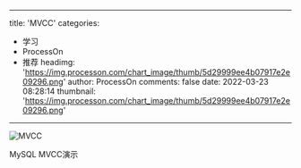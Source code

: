 
---
title: 'MVCC'
categories: 
 - 学习
 - ProcessOn
 - 推荐
headimg: 'https://img.processon.com/chart_image/thumb/5d29999ee4b07917e2e09296.png'
author: ProcessOn
comments: false
date: 2022-03-23 08:28:14
thumbnail: 'https://img.processon.com/chart_image/thumb/5d29999ee4b07917e2e09296.png'
---

<div>   
<img class="thumb" alt="MVCC" src="https://img.processon.com/chart_image/thumb/5d29999ee4b07917e2e09296.png" referrerpolicy="no-referrer">
<p>MySQL MVCC演示</p>  
</div>
            
